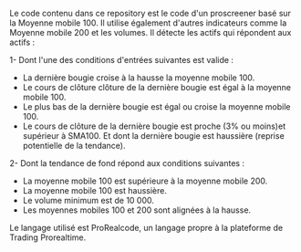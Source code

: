Le code contenu dans ce repository est le code d'un proscreener basé sur la Moyenne mobile 100.
Il utilise également d'autres indicateurs comme la Moyenne mobile 200 et les volumes.
Il détecte les actifs qui répondent aux actifs :

1- Dont l'une des conditions d'entrées suivantes est valide :
* La dernière bougie croise à la hausse la moyenne mobile 100.
* Le cours de clôture clôture de la dernière bougie est égal à la moyenne mobile 100.
* Le plus bas de la dernière bougie est égal ou croise la moyenne mobile 100.
* Le cours de clôture de la dernière bougie est proche (3% ou moins)et supérieur à SMA100.
Et dont la dernière bougie est haussière (reprise potentielle de la tendance).

2- Dont la tendance de fond répond aux conditions suivantes :
* La moyenne mobile 100 est supérieure à la moyenne mobile 200.
* La moyenne mobile 100 est haussière.
* Le volume minimum est de 10 000.
* Les moyennes mobiles 100 et 200 sont alignées à la hausse. 

Le langage utilisé est ProRealcode, un langage propre à la plateforme de Trading Prorealtime.
